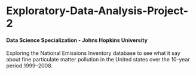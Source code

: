 # Exploratory-Data-Analysis-Project-2
#### Data Science Specialization - Johns Hopkins University

Exploring the National Emissions Inventory database to see what it say about fine particulate matter pollution in the United states over the 10-year period 1999–2008.
